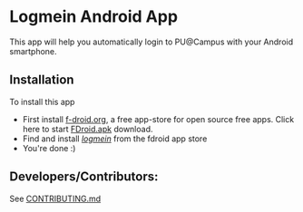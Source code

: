 Logmein Android App
===================

This app will help you automatically login to PU@Campus with your Android smartphone.  

## Installation
To install this app 
* First install [f-droid.org](http://fdroid.org), a free app-store for open source free apps. Click here to start [FDroid.apk](https://f-droid.org/FDroid.apk) download.
* Find and install
  _[logmein](https://f-droid.org/repository/browse/?fdid=in.shubhamchaudhary.logmein)_ from the fdroid app store
* You're done :)

## Developers/Contributors:  
See [CONTRIBUTING.md](CONTRIBUTING.md)

